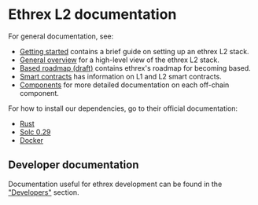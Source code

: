 # Ethrex L2 documentation

For general documentation, see:

- [Getting started](./getting_started.md) contains a brief guide on setting up an ethrex L2 stack.
- [General overview](./overview.md) for a high-level view of the ethrex L2 stack.
- [Based roadmap (draft)](./roadmap.md) contains ethrex's roadmap for becoming based.
- [Smart contracts](./contracts.md) has information on L1 and L2 smart contracts.
- [Components](./components.md) for more detailed documentation on each off-chain component.

For how to install our dependencies, go to their official documentation:

- [Rust](https://www.rust-lang.org/tools/install)
- [Solc 0.29](https://docs.soliditylang.org/en/latest/installing-solidity.html)
- [Docker](https://docs.docker.com/engine/install/)

## Developer documentation

Documentation useful for ethrex development can be found in the ["Developers"](../developers) section.

